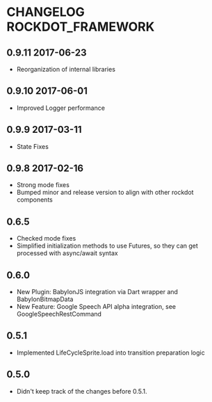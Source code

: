 # CHANGELOG ROCKDOT_FRAMEWORK

## 0.9.11 2017-06-23

- Reorganization of internal libraries

## 0.9.10 2017-06-01

- Improved Logger performance

## 0.9.9 2017-03-11

- State Fixes

## 0.9.8 2017-02-16

- Strong mode fixes
- Bumped minor and release version to align with other rockdot components

## 0.6.5

- Checked mode fixes
- Simplified initialization methods to use Futures, so they can get processed with async/await syntax

## 0.6.0

- New Plugin: BabylonJS integration via Dart wrapper and BabylonBitmapData 
- New Feature: Google Speech API alpha integration, see GoogleSpeechRestCommand

## 0.5.1

- Implemented LifeCycleSprite.load into transition preparation logic

## 0.5.0

- Didn't keep track of the changes before 0.5.1.
